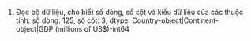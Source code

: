 1. Đọc bộ dữ liệu, cho biết số dòng, số cột và kiểu dữ liệu của các thuộc tính: số dòng: 125, số cột: 3, dtype: Country-object|Continent-object|GDP (millions of US$)-int64